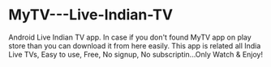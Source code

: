# MyTV---Live-Indian-TV
Android Live Indian TV app. In case if you don't found MyTV app on play store than you can download it from here easily. This app is related all India Live TVs, Easy to use, Free, No signup, No subscriptin...Only Watch & Enjoy!
